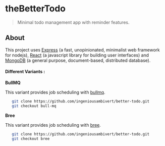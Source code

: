 # theBetterTodo

> Minimal todo management app with reminder features.

## About

This project uses [Express](https://expressjs.com/) (a fast, unopinionated, minimalist web framework for nodejs), [React](https://reactjs.org) (a javascript library for building user interfaces) and [MongoDB](https://www.mongodb.com/) (a general purpose, document-based, distributed database). 



#### Different Variants : 

 **BullMQ** 

 This variant provides job scheduling with [bullmq](https://docs.bullmq.io/).
 ```bash
    git clone https://github.com/ingeniousambivert/better-todo.git
    git checkout bull-mq
  ```

 **Bree** 

This variant provides job scheduling with [bree](https://jobscheduler.net/#/).
 ```bash
    git clone https://github.com/ingeniousambivert/better-todo.git
    git checkout bree
  ```
